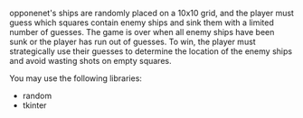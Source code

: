  opponenet's ships are randomly placed on a 10x10 grid, and the player must guess which squares contain enemy ships and sink them with a limited number of guesses. The game is over when all enemy ships have been sunk or the player has run out of guesses. To win, the player must strategically use their guesses to determine the location of the enemy ships and avoid wasting shots on empty squares.

You may use the following libraries:
* random
* tkinter